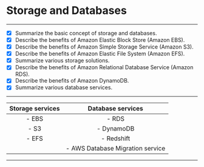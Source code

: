 # Storage and Databases

---

- [X] Summarize the basic concept of storage and databases.
- [X] Describe the benefits of Amazon Elastic Block Store (Amazon EBS).
- [X] Describe the benefits of Amazon Simple Storage Service (Amazon S3).
- [X] Describe the benefits of Amazon Elastic File System (Amazon EFS).
- [X] Summarize various storage solutions.
- [X] Describe the benefits of Amazon Relational Database Service (Amazon RDS).
- [X] Describe the benefits of Amazon DynamoDB.
- [X] Summarize various database services.

---
| Storage services | Database services                |
|:----------------:|:--------------------------------:|
| - EBS            | - RDS                            |
| - S3             | - DynamoDB                       |
| - EFS            | - Redshift                       |
|                  | - AWS Database Migration service |
---
